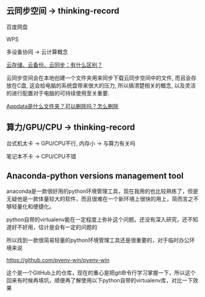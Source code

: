 ## 云同步空间 -> thinking-record

百度网盘

WPS

多设备协同 -> 云计算概念

[云存储、云备份、云同步：有什么区别？](https://cn.jugomobile.com/%E4%BA%91%E5%AD%98%E5%82%A8%E3%80%81%E4%BA%91%E5%A4%87%E4%BB%BD%E3%80%81%E4%BA%91%E5%90%8C%E6%AD%A5%EF%BC%9A%E6%9C%89%E4%BB%80%E4%B9%88%E5%8C%BA%E5%88%AB%EF%BC%9F/)

云同步空间会在本地创建一个文件夹用来同步下载云同步空间中的文件, 而且会存放在C盘, 这会给电脑的系统盘带来很大的压力, 所以搞清楚相关的概念, 以及灵活的进行配置对于电脑的可持续使用至关重要.

[Appdata是什么文件夹？可以删除吗？怎么删除](https://www.ruoshan.com/a/14.html)



## 算力/GPU/CPU -> thinking-record

台式机太卡 -> GPU/CPU不行, 内存小 -> 与算力有关吗

笔记本不卡 -> CPU/CPU不错



## Anaconda-python versions management tool

anaconda是一款很好用的python环境管理工具，现在我用的也比较熟练了，但是无疑他是一款体量较大的软件，而且很难在一个新环境上很快的用上，简而言之不够轻量化和便捷化。

python自带的virtualenv能在一定程度上弥补这个问题。还没有深入研究，还不知道好不好用，估计是会有一定的问题的

所以找到一款很简易轻量的python环境管理工具还是很重要的，对于临时办公环境来说

https://github.com/pyenv-win/pyenv-win

这个是一个GitHub上的仓库，现在的重心是把git命令行学习掌握一下，所以这个回来有时候再填坑，顺便再了解使用以下python自带的virtualenv库，对比一下效果
